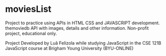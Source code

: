 # moviesList
Project to practice using APIs in HTML CSS and JAVASCRIPT development. themoviedb API with images, details and other information. Non-profit project, educational only.

Project Developed by Luã Felizola while studying JavaScript in the CSE 121B JavaScript course at Brigham Young University (BYU-ONLINE)

